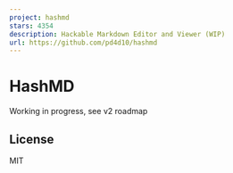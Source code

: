 ```yaml
---
project: hashmd
stars: 4354
description: Hackable Markdown Editor and Viewer (WIP)
url: https://github.com/pd4d10/hashmd
---
```


HashMD
======

Working in progress, see v2 roadmap

License
-------

MIT
